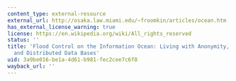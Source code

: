 ```yaml
---
content_type: external-resource
external_url: http://osaka.law.miami.edu/~froomkin/articles/ocean.htm
has_external_license_warning: true
license: https://en.wikipedia.org/wiki/All_rights_reserved
status: ''
title: 'Flood Control on the Information Ocean: Living with Anonymity, Digital Cash,
  and Distributed Data Bases'
uid: 3a9be016-be1a-4d61-b981-fec2cee7c6f8
wayback_url: ''
---
```


